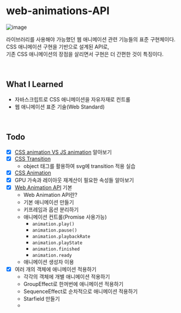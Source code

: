 # web-animations-API
![image](https://github.com/user-attachments/assets/e791df51-588a-4327-a2a5-a7207351933f)
<br>

라이브러리를 사용해야 가능했던 웹 애니메이션 관련 기능들의 표준 구현체이다.<br>
CSS 애니메이션 구현을 기반으로 설계된 API로,<br>기존 CSS 애니메이션의 장점을 살리면서 구현은 더 간편한 것이 특징이다.

<br>

## What I Learned
- 자바스크립트로 CSS 애니메이션을 자유자재로 컨트롤<br>
- 웹 애니메이션 표준 기술(Web Standard)

<br>

## Todo
- [x] [CSS animation VS JS animation](https://github.com/twilight92/web-animations-API/wiki/CSS-%EC%95%A0%EB%8B%88%EB%A9%94%EC%9D%B4%EC%85%98%EA%B3%BC-JS-%EC%95%A0%EB%8B%88%EB%A9%94%EC%9D%B4%EC%85%98) 알아보기
- [x] [CSS Transition](https://github.com/twilight92/web-animations-API/wiki/CSS-Transition%EA%B3%BC-CSS-Animation)
  - object 태그를 활용하여 svg에 transition 적용 실습
- [x] [CSS Animation](https://github.com/twilight92/web-animations-API/wiki/CSS-Transition%EA%B3%BC-CSS-Animation#css-animation)
- [x] GPU 가속과 레이아웃 재계산이 필요한 속성들 알아보기
- [x] [Web Animation API](https://github.com/twilight92/web-animations-API/wiki/Web-Animation-API) 기본
  - Web Animation API란?
  - 기본 애니메이션 만들기
  - 키프레임과 옵션 분리하기
  - 애니메이션 컨트롤(Promise 사용가능)
    - `animation.play()`
    - `animation.pause()`
    - `animation.playbackRate`
    - `animation.playState`
    - `animation.finished`
    - `animation.ready`
  - 애니메이션 생성자 이용
-  [x] 여러 개의 객체에 애니메이션 적용하기
  - 각각의 객체에 개별 애니메이션 적용하기
  - GroupEffect로 한꺼번에 애니메이션 적용하기
  - SequenceEffect로 순차적으로 애니메이션 적용하기
  - Starfield 만들기
  - 
